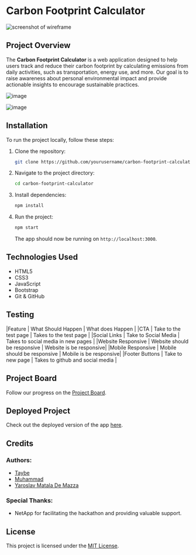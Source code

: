 


# Carbon Footprint Calculator
![screenshot of wireframe](https://github.com/jemdiam/my-carbon-impact/blob/9b1d91c372493f6118cf0f46e7a14f134abbf1c8/images/amiresponsive.png?raw=true)
## Project Overview
The **Carbon Footprint Calculator** is a web application designed to help users track and reduce their carbon footprint by calculating emissions from daily activities, such as transportation, energy use, and more. Our goal is to raise awareness about personal environmental impact and provide actionable insights to encourage sustainable practices.


![image](https://github.com/user-attachments/assets/63471b07-a357-4d69-b188-f99e4cb04646)

![image](https://github.com/user-attachments/assets/9f160946-0bad-42de-8bdc-92a885e3282e)



## Installation
To run the project locally, follow these steps:

1. Clone the repository:
   ```bash
   git clone https://github.com/yourusername/carbon-footprint-calculator.git
   ```
2. Navigate to the project directory:
   ```bash
   cd carbon-footprint-calculator
   ```
3. Install dependencies:
   ```bash
   npm install
   ```
4. Run the project:
   ```bash
   npm start
   ```
   The app should now be running on `http://localhost:3000`.

## Technologies Used
- HTML5
- CSS3
- JavaScript
- Bootstrap
- Git & GitHub


## Testing
|Feature | What Should Happen | What does Happen |
|CTA | Take to the test page | Takes to the test page |
|Social Links | Take to Social Media | Takes to social media in new pages |
|Website Responsive  | Website should be responsive | Website is be responsive|
|Mobile Responsive  | Mobile should be responsive | Mobile is be responsive|
|Footer Buttons | Take to new page | Takes to github and social media |


## Project Board
Follow our progress on the [Project Board](https://github.com/users/jemdiam/projects/3/views/1?visibleFields=%5B%22Title%22%2C%22Assignees%22%2C%22Status%22%2C142281905%2C142281907%2C142281906%2C%22Labels%22%5D).

## Deployed Project
Check out the deployed version of the app [here](https://jemdiam.github.io/my-carbon-impact/).

## Credits
### Authors:
- [Taybe](https://github.com/Taybe2)
- [Muhammad](https://github.com/mhmdbaashn)
- [Yaroslav Matala De Mazza](https://github.com/jemdiam)

### Special Thanks:
- NetApp for facilitating the hackathon and providing valuable support.

## License
This project is licensed under the [MIT License](LICENSE).
